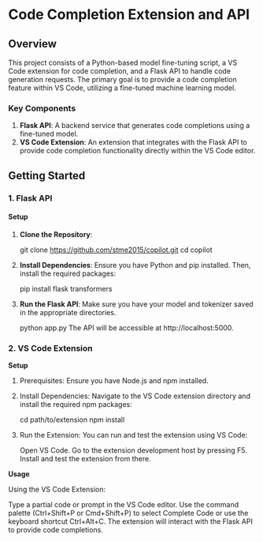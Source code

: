 # Code Completion Extension and API

## Overview

This project consists of a Python-based model fine-tuning script, a VS Code extension for code completion, and a Flask API to handle code generation requests. The primary goal is to provide a code completion feature within VS Code, utilizing a fine-tuned machine learning model.

### Key Components

1. **Flask API**: A backend service that generates code completions using a fine-tuned model.
2. **VS Code Extension**: An extension that integrates with the Flask API to provide code completion functionality directly within the VS Code editor.

## Getting Started

### 1. Flask API

#### Setup

1. **Clone the Repository**:
   
   git clone https://github.com/stme2015/copilot.git
   cd copilot

2. **Install Dependencies**: Ensure you have Python and pip installed. Then, install the required packages:

      pip install flask transformers

3. **Run the Flask API**: Make sure you have your model and tokenizer saved in the appropriate directories.

     python app.py
     The API will be accessible at http://localhost:5000.

### 2. VS Code Extension

**Setup**

1. Prerequisites: Ensure you have Node.js and npm installed.

2. Install Dependencies: Navigate to the VS Code extension directory and install the required npm packages:

     cd path/to/extension
     npm install

3. Run the Extension: You can run and test the extension using VS Code:

     Open VS Code.
     Go to the extension development host by pressing F5.
     Install and test the extension from there.

**Usage**

Using the VS Code Extension:

   Type a partial code or prompt in the VS Code editor.
   Use the command palette (Ctrl+Shift+P or Cmd+Shift+P) to select Complete Code or use the keyboard shortcut Ctrl+Alt+C.
   The extension will interact with the Flask API to provide code completions.
